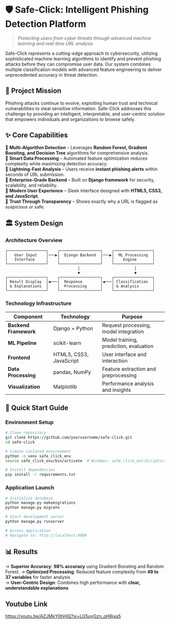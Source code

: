 # 🛡️ Safe-Click: Intelligent Phishing Detection Platform

> *Protecting users from cyber threats through advanced machine learning and real-time URL analysis*

Safe-Click represents a cutting-edge approach to cybersecurity, utilizing sophisticated machine learning algorithms to identify and prevent phishing attacks before they can compromise user data. Our system combines multiple classification models with advanced feature engineering to deliver unprecedented accuracy in threat detection.

## 🎯 Project Mission

Phishing attacks continue to evolve, exploiting human trust and technical vulnerabilities to steal sensitive information. Safe-Click addresses this challenge by providing an intelligent, interpretable, and user-centric solution that empowers individuals and organizations to browse safely.

## ✨ Core Capabilities

🚀 **Multi-Algorithm Detection** – Leverages **Random Forest, Gradient Boosting, and Decision Tree** algorithms for comprehensive analysis.  
🚀 **Smart Data Processing** – Automated feature optimization reduces complexity while maximizing detection accuracy.  
🚀 **Lightning-Fast Analysis** – Users receive **instant phishing alerts** within seconds of URL submission.  
🚀 **Enterprise-Grade Backend** – Built on **Django framework** for security, scalability, and reliability.  
🚀 **Modern User Experience** – Sleek interface designed with **HTML5, CSS3, and JavaScript**.  
🚀 **Trust Through Transparency** – Shows exactly why a URL is flagged as suspicious or safe.



## 🏛️ System Design

### Architecture Overview

```
┌─────────────────┐    ┌──────────────────┐    ┌─────────────────┐
│   User Input    │───▶│  Django Backend  │───▶│  ML Processing  │
│   Interface     │    │                  │    │    Engine       │
└─────────────────┘    └──────────────────┘    └─────────────────┘
                                │                        │
                                ▼                        ▼
┌─────────────────┐    ┌──────────────────┐    ┌─────────────────┐
│ Result Display  │◀───│  Response        │◀───│ Classification  │
│ & Explanations  │    │  Processing      │    │ & Analysis      │
└─────────────────┘    └──────────────────┘    └─────────────────┘
```

### Technology Infrastructure

| Component | Technology | Purpose |
|-----------|------------|---------|
| **Backend Framework** | Django + Python | Request processing, model integration |
| **ML Pipeline** | scikit-learn | Model training, prediction, evaluation |
| **Frontend** | HTML5, CSS3, JavaScript | User interface and interaction |
| **Data Processing** | pandas, NumPy | Feature extraction and preprocessing |
| **Visualization** | Matplotlib | Performance analysis and insights |

## 🚀 Quick Start Guide

### Environment Setup

```bash
# Clone repository
git clone https://github.com/yourusername/safe-click.git
cd safe-click

# Create isolated environment
python -m venv safe_click_env
source safe_click_env/bin/activate  # Windows: safe_click_env\Scripts\activate

# Install dependencies
pip install -r requirements.txt
```

### Application Launch

```bash
# Initialize database
python manage.py makemigrations
python manage.py migrate

# Start development server
python manage.py runserver

# Access application
# Navigate to: http://localhost:8000
```

## 📊 Results

→ **Superior Accuracy**: **98% accuracy** using Gradient Boosting and Random Forest. 
→ **Optimized Processing**: Reduced feature complexity from **49 to 37 variables** for faster analysis  
→ **User-Centric Design**: Combines high performance with **clear, understandable explanations**


## Youtube Link
https://youtu.be/AZJMkY0hHlQ?si=LG5uyGzn_oH8jva5
